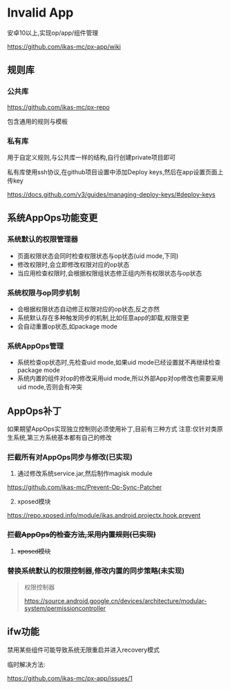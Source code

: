 # Invalid App

安卓10以上,实现op/app/组件管理

https://github.com/ikas-mc/px-app/wiki


## 规则库

### 公共库
https://github.com/ikas-mc/px-repo 

包含通用的规则与模板

### 私有库
用于自定义规则,与公共库一样的结构,自行创建private项目即可

私有库使用ssh协议,在github项目设置中添加Deploy keys,然后在app设置页面上传key

https://docs.github.com/v3/guides/managing-deploy-keys/#deploy-keys


##  系统AppOps功能变更

### 系统默认的权限管理器
* 页面权限状态会同时检查权限状态与op状态(uid mode,下同)
* 修改权限时,会立即修改权限对应的op状态
* 当应用检查权限时,会根据权限组状态修正组内所有权限状态与op状态

### 系统权限与op同步机制
* 会根据权限状态自动修正权限对应的op状态,反之亦然
* 系统默认存在多种触发同步的机制,比如任意app的卸载,权限变更
* 会自动重置op状态,如package mode

### 系统AppOps管理
* 系统检查op状态时,先检查uid mode,如果uid mode已经设置就不再继续检查package mode
* 系统内置的组件对op的修改采用uid mode,所以外部App对op修改也需要采用uid mode,否则会有冲突

## AppOps补丁
如果期望AppOps实现独立控制则必须使用补丁,目前有三种方式
注意:仅针对类原生系统,第三方系统基本都有自己的修改

### 拦截所有对AppOps同步与修改(已实现)

1. 通过修改系统service.jar,然后制作magisk module

  https://github.com/ikas-mc/Prevent-Op-Sync-Patcher

2. xposed模块

  https://repo.xposed.info/module/ikas.android.projectx.hook.prevent


### ~~拦截AppOps的检查方法,采用内置规则(已实现)~~
1. ~~xposed模块~~

### 替换系统默认的权限控制器,修改内置的同步策略(未实现)

> 权限控制器
>
> https://source.android.google.cn/devices/architecture/modular-system/permissioncontroller

## ifw功能

禁用某些组件可能导致系统无限重启并进入recovery模式

临时解决方法:

https://github.com/ikas-mc/px-app/issues/1

​        
